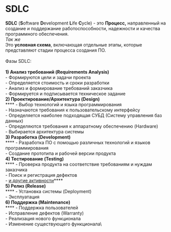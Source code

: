 # SDLC

**SDLC** (**S**oftware **D**evelopment **L**ife **C**ycle) - это **Процесс,** направленный на создание и поддержание работоспособности, надежности и качества программного обеспечения.\
&#x20; _Так же_\
Это **условная схема**, включающая отдельные этапы, которые представляют стадии процесса создания ПО.\
\
Фазы SDLC:\
\
**1) Анализ требований (Requirements Analysis)**\
&#x20;     \- Формируются цели и задачи проекта\
&#x20;     \- Определяется стоимость и сроки разработки\
&#x20;     \- Анализ и формирование требований заказчика\
&#x20;     \- Формируется и подписывается техническое задание     \
**2) Проектирование/Архитектура (Design)**\
&#x20;     ****      - Выбор технологий и языка программирования\
&#x20;     \- Назначаются требования к пользовательскому интерфейсу\
&#x20;     \- Определяется наиболее подходящая СУБД (Систему управления баз данных)\
&#x20;     \- Определяются требования к аппаратному обеспечению (Hardware)\
&#x20;     \- Выбирается архитектура системы\
**3) Разработка (Development)**\
&#x20;     ****      - Разработка ПО с помощью различных технологий и языков программирования\
&#x20;     \- Создание прототипа и рабочей версии продукта\
**4) Тестирование (Testing)**\
&#x20;     ****      - Проверка продукта на соответствие требованиям и нуждам заказчика\
&#x20;     \- Поиск и регистрация дефектов\
&#x20;     \- [и другие активности](stlc.md)****\
**5) Релиз (Release)**\
&#x20;     ****      - Установка системы (Deployment)\
&#x20;     \- Эксплуатация\
**6) Поддержка (Maintenance)**\
&#x20;     ****      - Поддержка пользователей\
&#x20;     \- Исправление дефектов (Warranty)\
&#x20;     \- Реализация нового функционала\
&#x20;     \- Изменение существующего функционала\

